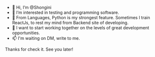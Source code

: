 - 👋 Hi, I’m @Shongini
- 👀 I’m interested in testing and programming software.
- 🌱 From Languages, Python is my strongest feature. Sometimes I train ReactJs, to rest my mind from Backend site of developing.
- 💞️ I want to start working together on the levels of great development opportunities.
- 📫 I'm waiting on DM, write to me.

Thanks for check it. See you later! 

